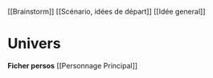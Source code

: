 [[Brainstorm]]
[[Scénario, idées de départ]]
[[Idée general]]

# Univers
**Ficher persos**
[[Personnage Principal]]
